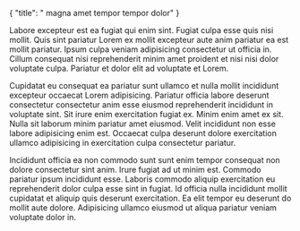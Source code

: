 {
  "title": " magna amet tempor tempor dolor"
}

Labore excepteur est ea fugiat qui enim sint. Fugiat culpa esse quis nisi mollit. Quis sint pariatur Lorem ex mollit excepteur aute anim pariatur ea est mollit pariatur. Ipsum culpa veniam adipisicing consectetur ut officia in. Cillum consequat nisi reprehenderit minim amet proident et nisi nisi dolor voluptate culpa. Pariatur et dolor elit ad voluptate et Lorem.

Cupidatat eu consequat ea pariatur sunt ullamco et nulla mollit incididunt excepteur occaecat Lorem adipisicing. Pariatur officia labore deserunt consectetur consectetur anim esse eiusmod reprehenderit incididunt in voluptate sint. Sit irure enim exercitation fugiat ex. Minim enim amet ex sit. Nulla sit laborum minim pariatur amet eiusmod. Velit incididunt non esse labore adipisicing enim est. Occaecat culpa deserunt dolore exercitation ullamco adipisicing in exercitation culpa consectetur pariatur.

Incididunt officia ea non commodo sunt sunt enim tempor consequat non dolore consectetur sint anim. Irure fugiat ad ut minim est. Commodo pariatur ipsum incididunt esse. Laboris commodo aliquip exercitation eu reprehenderit dolor culpa esse sint in fugiat. Id officia nulla incididunt mollit cupidatat et aliquip quis deserunt exercitation. Ea elit tempor eu deserunt do mollit aute dolore. Adipisicing ullamco eiusmod ut aliqua pariatur veniam voluptate dolor in.